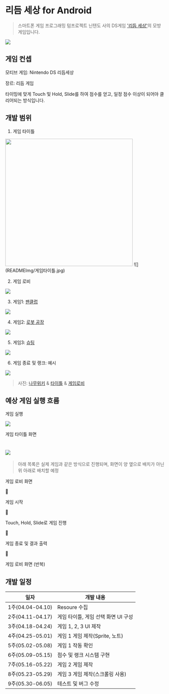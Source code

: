 # 리듬 세상 for Android
> 스마트폰 게임 프로그래밍 텀프로젝트
닌텐도 사의 DS게임 ['리듬 세상'](https://www.youtube.com/watch?v=FwdBLgFA7qM&ab_channel=Japancommercials4U2)의 모방 게임입니다.

![](READMEImg/메인이미지.jpg)

## 게임 컨셉
모티브 게임: Nintendo DS 리듬세상

장르: 리듬 게임

타이밍에 맞게 Touch 및 Hold, Slide를 하여 점수를 얻고, 일정 점수 이상이 되어야 클리어되는 방식입니다.

## 개발 범위
1. 게임 타이틀

<img src="READMEImg/게임타이틀.jpg" width="400" height="400"/>
![](READMEImg/게임타이틀.jpg)

2. 게임 로비

![](READMEImg/게임로비.png)


3. 게임1: [팬클럽](https://www.youtube.com/watch?v=e90ZA60n7wo&pp=ygUX66as65Os7IS47IOBIO2MrO2BtOufvSA%3D)

![](READMEImg/팬클럽.jpg)

4. 게임2: [로봇 공장](https://www.youtube.com/watch?v=p16F9XIyFcU&pp=ygUZ66as65Os7IS47IOBIOuhnOu0h-qzteyepQ%3D%3D)

![](READMEImg/로봇공장.webp)

5. 게임3: [슈팅](https://www.youtube.com/watch?v=82T71E_IBuQ&pp=ygUT66as65Os7IS47IOBIOyKiO2MhQ%3D%3D)

![](READMEImg/슈팅.jpg)

6. 게임 종료 및 랭크: 예시

![](READMEImg/게임종료.png)

>사진: [나무위키](https://namu.wiki/w/%EB%A6%AC%EB%93%AC%20%EC%84%B8%EC%83%81/%EC%88%98%EB%A1%9D%20%EA%B2%8C%EC%9E%84) & [타이틀](https://m.blog.naver.com/qkdrnwoddl9/222095456664) & [게임로비](https://www.youtube.com/watch?v=82T71E_IBuQ&pp=ygUT66as65Os7IS47IOBIOyKiO2MhQ%3D%3D)

## 예상 게임 실행 흐름
게임 실행

![](READMEImg/게임타이틀예상안.png)

게임 타이틀 화면

![](READMEImg/게임로비예상안.png)
===
>아래 목록은 실제 게임과 같은 방식으로 진행되며, 화면이 양 옆으로 배치가 아닌 위 아래로 배치할 예정

게임 로비 화면

 :arrow_down_small:

게임 시작

 :arrow_down_small:

Touch, Hold, Slide로 게임 진행

 :arrow_down_small:

게임 종료 및 결과 출력

 :arrow_down_small:

게임 로비 화면 (반복)

## 개발 일정

|일자|개발 내용|
|--|--|
|1주(04.04-04.10)|Resoure 수집|
|2주(04.11-04.17)|게임 타이틀, 게임 선택 화면 UI 구성|
|3주(04.18-04.24)|게임 1, 2, 3 UI 제작|
|4주(04.25-05.01)|게임 1 게임 제작(Sprite, 노트)|
|5주(05.02-05.08)|게임 1 작동 확인|
|6주(05.09-05.15)|점수 및 랭크 시스템 구현|
|7주(05.16-05.22)|게임 2 게임 제작|
|8주(05.23-05.29)|게임 3 게임 제작(스크롤링 사용)|
|9주(05.30-06.05)|테스트 및 버그 수정|